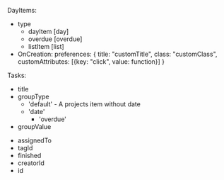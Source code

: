 













DayItems:
- type
	- dayItem 		[day]
	- overdue 		[overdue]
	- listItem 		[list]
- OnCreation:
	preferences: {
		title: "customTitle",
		class: "customClass",
		customAttributes: [{key: "click", value: function}]
	}







Tasks:
* title
* groupType
	- 'default' 	- A projects item without date
	- 'date'
		- 'overdue'
* groupValue


- assignedTo
- tagId
- finished
- creatorId
- id